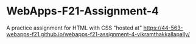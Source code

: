 # WebApps-F21-Assignment-4
A practice assignment for HTML with CSS
"hosted at"  https://44-563-webapps-f21.github.io/webapps-f21-assignment-4-vikramthakkallapally/